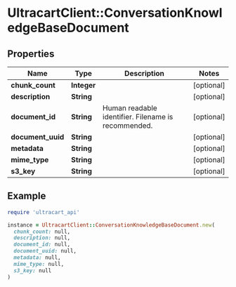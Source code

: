 # UltracartClient::ConversationKnowledgeBaseDocument

## Properties

| Name | Type | Description | Notes |
| ---- | ---- | ----------- | ----- |
| **chunk_count** | **Integer** |  | [optional] |
| **description** | **String** |  | [optional] |
| **document_id** | **String** | Human readable identifier.  Filename is recommended. | [optional] |
| **document_uuid** | **String** |  | [optional] |
| **metadata** | **String** |  | [optional] |
| **mime_type** | **String** |  | [optional] |
| **s3_key** | **String** |  | [optional] |

## Example

```ruby
require 'ultracart_api'

instance = UltracartClient::ConversationKnowledgeBaseDocument.new(
  chunk_count: null,
  description: null,
  document_id: null,
  document_uuid: null,
  metadata: null,
  mime_type: null,
  s3_key: null
)
```

